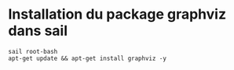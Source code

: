 # Installation du package graphviz dans sail

```shell
sail root-bash
apt-get update && apt-get install graphviz -y
```

